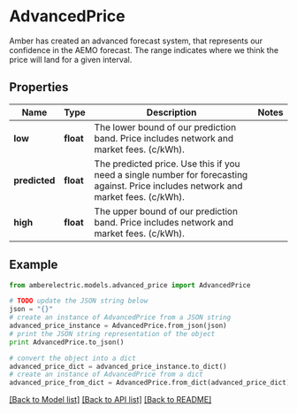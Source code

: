 # AdvancedPrice

Amber has created an advanced forecast system, that represents our confidence in the AEMO forecast. The range indicates where we think the price will land for a given interval.

## Properties
Name | Type | Description | Notes
------------ | ------------- | ------------- | -------------
**low** | **float** | The lower bound of our prediction band. Price includes network and market fees. (c/kWh). | 
**predicted** | **float** | The predicted price. Use this if you need a single number for forecasting against. Price includes network and market fees. (c/kWh). | 
**high** | **float** | The upper bound of our prediction band. Price includes network and market fees. (c/kWh). | 

## Example

```python
from amberelectric.models.advanced_price import AdvancedPrice

# TODO update the JSON string below
json = "{}"
# create an instance of AdvancedPrice from a JSON string
advanced_price_instance = AdvancedPrice.from_json(json)
# print the JSON string representation of the object
print AdvancedPrice.to_json()

# convert the object into a dict
advanced_price_dict = advanced_price_instance.to_dict()
# create an instance of AdvancedPrice from a dict
advanced_price_from_dict = AdvancedPrice.from_dict(advanced_price_dict)
```
[[Back to Model list]](../README.md#documentation-for-models) [[Back to API list]](../README.md#documentation-for-api-endpoints) [[Back to README]](../README.md)


